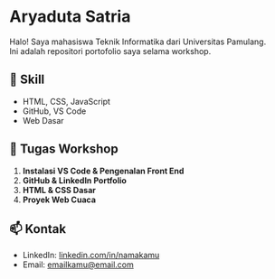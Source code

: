 # Aryaduta Satria

Halo! Saya mahasiswa Teknik Informatika dari Universitas Pamulang.  
Ini adalah repositori portofolio saya selama workshop.

## 🔧 Skill
- HTML, CSS, JavaScript
- GitHub, VS Code
- Web Dasar

## 📁 Tugas Workshop
1. **Instalasi VS Code & Pengenalan Front End**
2. **GitHub & LinkedIn Portfolio**
3. **HTML & CSS Dasar**
4. **Proyek Web Cuaca**

## 📫 Kontak
- LinkedIn: [linkedin.com/in/namakamu](https://linkedin.com)
- Email: emailkamu@email.com
